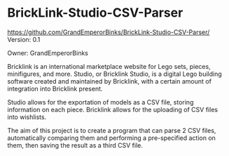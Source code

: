 # BrickLink-Studio-CSV-Parser
https://github.com/GrandEmperorBinks/BrickLink-Studio-CSV-Parser/
Version: 0.1

Owner: GrandEmperorBinks

Bricklink is an international marketplace website for Lego sets, pieces, minifigures, and more.
Studio, or Bricklink Studio, is a digital Lego building software created and maintained by Bricklink, with a certain amount of integration into Bricklink present.

Studio allows for the exportation of models as a CSV file, storing information on each piece.
Bricklink allows for the uploading of CSV files into wishlists.

The aim of this project is to create a program that can parse 2 CSV files, automatically comparing them and performing a pre-specified action on them, then saving the result as a third CSV file.
